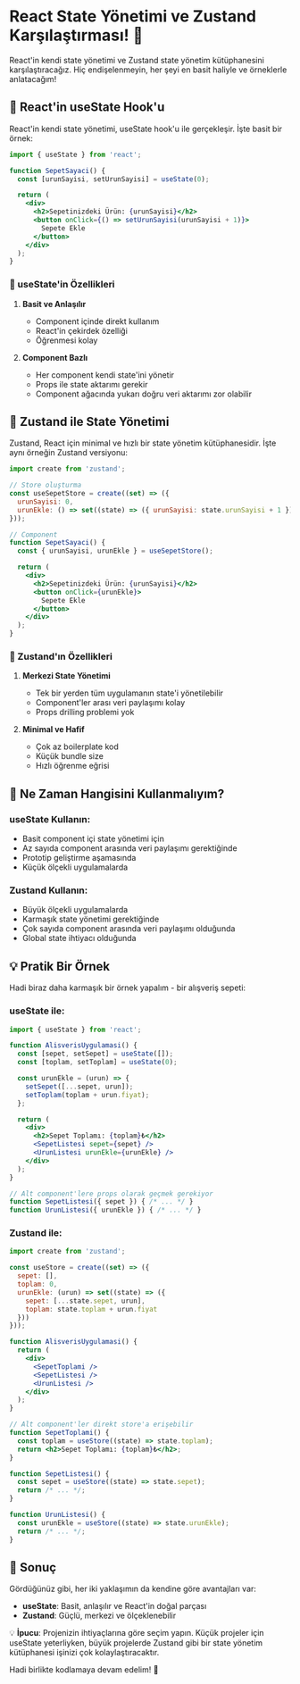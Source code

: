 # React State Yönetimi ve Zustand Karşılaştırması! 🎯

React'in kendi state yönetimi ve Zustand state yönetim kütüphanesini karşılaştıracağız. Hiç endişelenmeyin, her şeyi en basit haliyle ve örneklerle anlatacağım!

## 🌟 React'in useState Hook'u

React'in kendi state yönetimi, useState hook'u ile gerçekleşir. İşte basit bir örnek:

```jsx
import { useState } from 'react';

function SepetSayaci() {
  const [urunSayisi, setUrunSayisi] = useState(0);

  return (
    <div>
      <h2>Sepetinizdeki Ürün: {urunSayisi}</h2>
      <button onClick={() => setUrunSayisi(urunSayisi + 1)}>
        Sepete Ekle
      </button>
    </div>
  );
}
```

### 📝 useState'in Özellikleri

1. **Basit ve Anlaşılır**
   - Component içinde direkt kullanım
   - React'in çekirdek özelliği
   - Öğrenmesi kolay

2. **Component Bazlı**
   - Her component kendi state'ini yönetir
   - Props ile state aktarımı gerekir
   - Component ağacında yukarı doğru veri aktarımı zor olabilir

## 🚀 Zustand ile State Yönetimi

Zustand, React için minimal ve hızlı bir state yönetim kütüphanesidir. İşte aynı örneğin Zustand versiyonu:

```jsx
import create from 'zustand';

// Store oluşturma
const useSepetStore = create((set) => ({
  urunSayisi: 0,
  urunEkle: () => set((state) => ({ urunSayisi: state.urunSayisi + 1 })),
}));

// Component
function SepetSayaci() {
  const { urunSayisi, urunEkle } = useSepetStore();

  return (
    <div>
      <h2>Sepetinizdeki Ürün: {urunSayisi}</h2>
      <button onClick={urunEkle}>
        Sepete Ekle
      </button>
    </div>
  );
}
```

### 🎯 Zustand'ın Özellikleri

1. **Merkezi State Yönetimi**
   - Tek bir yerden tüm uygulamanın state'i yönetilebilir
   - Component'ler arası veri paylaşımı kolay
   - Props drilling problemi yok

2. **Minimal ve Hafif**
   - Çok az boilerplate kod
   - Küçük bundle size
   - Hızlı öğrenme eğrisi

## 🤔 Ne Zaman Hangisini Kullanmalıyım?

### useState Kullanın:
- Basit component içi state yönetimi için
- Az sayıda component arasında veri paylaşımı gerektiğinde
- Prototip geliştirme aşamasında
- Küçük ölçekli uygulamalarda

### Zustand Kullanın:
- Büyük ölçekli uygulamalarda
- Karmaşık state yönetimi gerektiğinde
- Çok sayıda component arasında veri paylaşımı olduğunda
- Global state ihtiyacı olduğunda

## 💡 Pratik Bir Örnek

Hadi biraz daha karmaşık bir örnek yapalım - bir alışveriş sepeti:

### useState ile:
```jsx
import { useState } from 'react';

function AlisverisUygulamasi() {
  const [sepet, setSepet] = useState([]);
  const [toplam, setToplam] = useState(0);

  const urunEkle = (urun) => {
    setSepet([...sepet, urun]);
    setToplam(toplam + urun.fiyat);
  };

  return (
    <div>
      <h2>Sepet Toplamı: {toplam}₺</h2>
      <SepetListesi sepet={sepet} />
      <UrunListesi urunEkle={urunEkle} />
    </div>
  );
}

// Alt component'lere props olarak geçmek gerekiyor
function SepetListesi({ sepet }) { /* ... */ }
function UrunListesi({ urunEkle }) { /* ... */ }
```

### Zustand ile:
```jsx
import create from 'zustand';

const useStore = create((set) => ({
  sepet: [],
  toplam: 0,
  urunEkle: (urun) => set((state) => ({
    sepet: [...state.sepet, urun],
    toplam: state.toplam + urun.fiyat
  }))
}));

function AlisverisUygulamasi() {
  return (
    <div>
      <SepetToplami />
      <SepetListesi />
      <UrunListesi />
    </div>
  );
}

// Alt component'ler direkt store'a erişebilir
function SepetToplami() {
  const toplam = useStore((state) => state.toplam);
  return <h2>Sepet Toplamı: {toplam}₺</h2>;
}

function SepetListesi() {
  const sepet = useStore((state) => state.sepet);
  return /* ... */;
}

function UrunListesi() {
  const urunEkle = useStore((state) => state.urunEkle);
  return /* ... */;
}
```

## 🎉 Sonuç

Gördüğünüz gibi, her iki yaklaşımın da kendine göre avantajları var:

- **useState**: Basit, anlaşılır ve React'in doğal parçası
- **Zustand**: Güçlü, merkezi ve ölçeklenebilir

💡 **İpucu**: Projenizin ihtiyaçlarına göre seçim yapın. Küçük projeler için useState yeterliyken, büyük projelerde Zustand gibi bir state yönetim kütüphanesi işinizi çok kolaylaştıracaktır.

Hadi birlikte kodlamaya devam edelim! 🚀